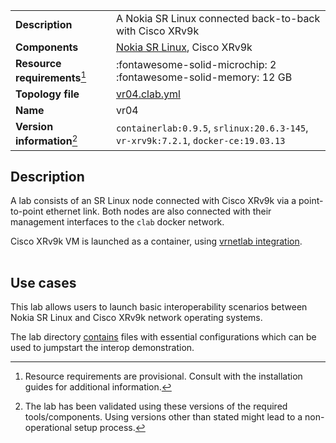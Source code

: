 |                               |                                                                                    |
| ----------------------------- | ---------------------------------------------------------------------------------- |
| **Description**               | A Nokia SR Linux connected back-to-back with Cisco XRv9k                           |
| **Components**                | [Nokia SR Linux][srl], Cisco XRv9k                                                 |
| **Resource requirements**[^1] | :fontawesome-solid-microchip: 2 <br/>:fontawesome-solid-memory: 12 GB              |
| **Topology file**             | [vr04.clab.yml][topofile]                                                          |
| **Name**                      | vr04                                                                               |
| **Version information**[^2]   | `containerlab:0.9.5`, `srlinux:20.6.3-145`, `vr-xrv9k:7.2.1`, `docker-ce:19.03.13` |

## Description
A lab consists of an SR Linux node connected with Cisco XRv9k via a point-to-point ethernet link. Both nodes are also connected with their management interfaces to the `clab` docker network.

Cisco XRv9k VM is launched as a container, using [vrnetlab integration](../manual/vrnetlab.md).

<div class="mxgraph" style="max-width:100%;border:1px solid transparent;margin:0 auto; display:block;" data-mxgraph="{&quot;page&quot;:1,&quot;zoom&quot;:1.5,&quot;highlight&quot;:&quot;#0000ff&quot;,&quot;nav&quot;:true,&quot;check-visible-state&quot;:true,&quot;resize&quot;:true,&quot;url&quot;:&quot;https://raw.githubusercontent.com/srl-labs/containerlab/diagrams/vr03.drawio&quot;}"></div>

## Use cases
This lab allows users to launch basic interoperability scenarios between Nokia SR Linux and Cisco XRv9k network operating systems.

The lab directory [contains](https://github.com/srl-labs/containerlab/tree/master/lab-examples/vr04) files with essential configurations which can be used to jumpstart the interop demonstration.

[srl]: https://www.nokia.com/networks/products/service-router-linux-NOS/
[topofile]: https://github.com/srl-labs/containerlab/tree/master/lab-examples/vr04/vr04.clab.yml

[^1]: Resource requirements are provisional. Consult with the installation guides for additional information.
[^2]: The lab has been validated using these versions of the required tools/components. Using versions other than stated might lead to a non-operational setup process.

<script type="text/javascript" src="https://viewer.diagrams.net/js/viewer-static.min.js" async></script>